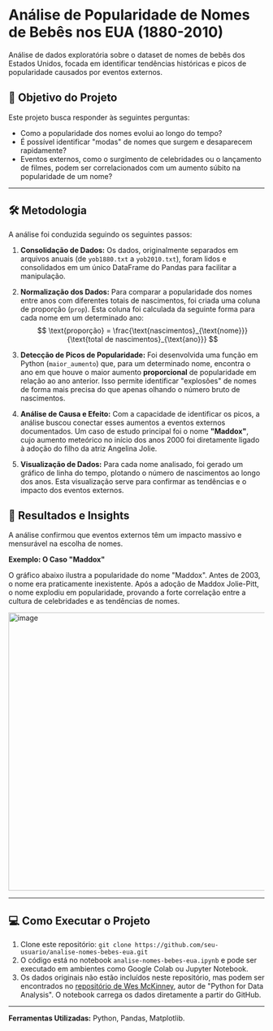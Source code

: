 # Análise de Popularidade de Nomes de Bebês nos EUA (1880-2010)

Análise de dados exploratória sobre o dataset de nomes de bebês dos Estados Unidos, focada em identificar tendências históricas e picos de popularidade causados por eventos externos.


## 🎯 Objetivo do Projeto

Este projeto busca responder às seguintes perguntas:
- Como a popularidade dos nomes evolui ao longo do tempo?
- É possível identificar "modas" de nomes que surgem e desaparecem rapidamente?
- Eventos externos, como o surgimento de celebridades ou o lançamento de filmes, podem ser correlacionados com um aumento súbito na popularidade de um nome?

---

## 🛠️ Metodologia

A análise foi conduzida seguindo os seguintes passos:

1.  **Consolidação de Dados:** Os dados, originalmente separados em arquivos anuais (de `yob1880.txt` a `yob2010.txt`), foram lidos e consolidados em um único DataFrame do Pandas para facilitar a manipulação.

2.  **Normalização dos Dados:** Para comparar a popularidade dos nomes entre anos com diferentes totais de nascimentos, foi criada uma coluna de proporção (`prop`). Esta coluna foi calculada da seguinte forma para cada nome em um determinado ano:
    $$ \text{proporção} = \frac{\text{nascimentos}_{\text{nome}}}{\text{total de nascimentos}_{\text{ano}}} $$

3.  **Detecção de Picos de Popularidade:** Foi desenvolvida uma função em Python (`maior_aumento`) que, para um determinado nome, encontra o ano em que houve o maior aumento **proporcional** de popularidade em relação ao ano anterior. Isso permite identificar "explosões" de nomes de forma mais precisa do que apenas olhando o número bruto de nascimentos.

4.  **Análise de Causa e Efeito:** Com a capacidade de identificar os picos, a análise buscou conectar esses aumentos a eventos externos documentados. Um caso de estudo principal foi o nome **"Maddox"**, cujo aumento meteórico no início dos anos 2000 foi diretamente ligado à adoção do filho da atriz Angelina Jolie.

5.  **Visualização de Dados:** Para cada nome analisado, foi gerado um gráfico de linha do tempo, plotando o número de nascimentos ao longo dos anos. Esta visualização serve para confirmar as tendências e o impacto dos eventos externos.


## 🚀 Resultados e Insights

A análise confirmou que eventos externos têm um impacto massivo e mensurável na escolha de nomes.

**Exemplo: O Caso "Maddox"**

O gráfico abaixo ilustra a popularidade do nome "Maddox". Antes de 2003, o nome era praticamente inexistente. Após a adoção de Maddox Jolie-Pitt, o nome explodiu em popularidade, provando a forte correlação entre a cultura de celebridades e as tendências de nomes.

<img width="841" height="547" alt="image" src="https://github.com/user-attachments/assets/d3604ae2-319d-4e05-9b67-dda074a5d7d1" />

---

## 💻 Como Executar o Projeto

1.  Clone este repositório: `git clone https://github.com/seu-usuario/analise-nomes-bebes-eua.git`
2.  O código está no notebook `analise-nomes-bebes-eua.ipynb` e pode ser executado em ambientes como Google Colab ou Jupyter Notebook.
3.  Os dados originais não estão incluídos neste repositório, mas podem ser encontrados no [repositório de Wes McKinney](https://github.com/wesm/pydata-book/tree/3rd-edition/datasets/babynames), autor de "Python for Data Analysis". O notebook carrega os dados diretamente a partir do GitHub.

---

**Ferramentas Utilizadas:** Python, Pandas, Matplotlib.
